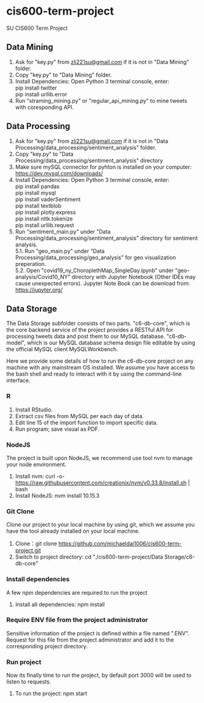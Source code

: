 # cis600-term-project
SU CIS600 Term Project

## Data Mining
1. Ask for "key.py" from zli221su@gmail.com if it is not in "Data Mining" folder.  
2. Copy "key.py" to "Data Mining" folder.  
3. Install Dependencies: Open Python 3 terminal console, enter:  
  pip install twitter  
  pip install urllib.error  
4. Run "straming_mining.py" or "regular_api_mining.py" to mine tweets with coresponding API.

## Data Processing
1. Ask for "key.py" from zli221su@gmail.com if it is not in "Data Processing/data_processing/sentiment_analysis" folder.  
2. Copy "key.py" to "Data Processing/data_processing/sentiment_analysis" directory  
3. Make sure mySQL connector for pyhton is installed on your computer: https://dev.mysql.com/downloads/  
3. Install Dependencies: Open Python 3 terminal console, enter:  
  pip install pandas  
  pip install mysql  
  pip install vaderSentiment  
  pip install textblob  
  pip install plotly.express  
  pip install nltk.tokenize  
  pip install urllib.request  
4. Run "sentiment_main.py" under "Data Processing/data_processing/sentiment_analysis" directory for sentiment analysis.  
5.1. Run "geo_main.py" under "Data Processing/data_processing/geo_analysis" for geo visualization preperation.  
5.2. Open "covid19_ny_ChoroplethMap_SingleDay.ipynb" under "geo-analysis/Covid10_NY" directory with Jupyter Notebook (Other IDEs may cause unexpected errors). Jupyter Note Book can be download from: https://jupyter.org/  

## Data Storage
The Data Storage subfolder consists of two parts. "c6-db-core", which is the core backend service of the project provides a RESTful API for processing tweets data and post them to our MySQL database. "c6-db-model", which is our MySQL database schema design file editable by using the official MySQL client MySQLWorkbench.

Here we provide some details of how to run the c6-db-core project on any machine with any mainstream OS installed. We assume you have access to the bash shell and ready to interact with it by using the command-line interface.

### R
1. Install RStudio.
2. Extract csv files from MySQL per each day of data.
3. Edit line 15 of the import function to import specific data.
4. Run program; save visual as PDF.

### NodeJS
The project is built upon NodeJS, we recommend use tool nvm to manage your node environment.

1. Install nvm:	 curl -o- https://raw.githubusercontent.com/creationix/nvm/v0.33.8/install.sh | bash 
2. Install NodeJS: nvm install 10.15.3

### Git Clone
Clone our project to your local machine by using git, which we assume you have the tool already installed on your local machine.

1. Clone：git clone https://github.com/michaeldai1006/cis600-term-project.git
2. Switch to project directory: cd "./cis600-term-project/Data Storage/c6-db-core"

### Install dependencies
A few npm dependencies are required to run the project
1. Install all dependencies: npm install

### Require ENV file from the project administrator
Sensitive information of the project is defined within a file named ".ENV". Request for this file from the project administrator and add it to the corresponding project directory.

### Run project
Now its finally time to run the project, by default port 3000 will be used to listen to requests.
1. To run the project: npm start
